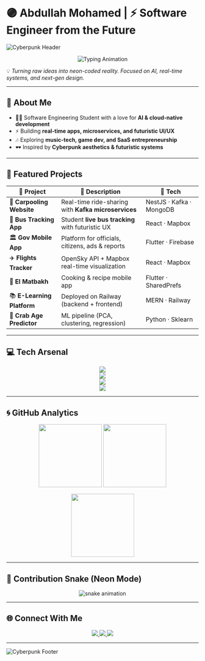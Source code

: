# 🟣 Abdullah Mohamed | ⚡ Software Engineer from the Future  

![Cyberpunk Header](https://capsule-render.vercel.app/api?type=waving&color=0:ff00ff,100:00ffff&height=220&section=header&text=Abdullah%20Mohamed&fontSize=42&fontColor=ffffff&animation=fadeIn&fontAlignY=38&desc=Full-Stack%20Developer%20%7C%20AI%20%26%20Cloud%20Enthusiast&descAlignY=55&descAlign=50)

<p align="center">
  <img src="https://readme-typing-svg.demolab.com?font=Share+Tech+Mono&size=22&pause=1000&color=FF00FF&center=true&vCenter=true&width=750&lines=⚡+Building+Futuristic+Apps;🤖+AI+%26+Data+Science+Explorer;🌍+Cloud-Native+%26+Microservices;🎮+Game+Dev+%26+VR+Hobbyist;🚀+Future-Ready+Engineer" alt="Typing Animation" />
</p>

💡 *Turning raw ideas into neon-coded reality. Focused on AI, real-time systems, and next-gen design.*  

---

## 🌌 About Me  

- 👨‍💻 Software Engineering Student with a love for **AI & cloud-native development**  
- ⚡ Building **real-time apps, microservices, and futuristic UI/UX**  
- 🎶 Exploring **music-tech, game dev, and SaaS entrepreneurship**  
- 🕶️ Inspired by **Cyberpunk aesthetics & futuristic systems**  

---

## 🚀 Featured Projects  

| 💎 Project | 📖 Description | 🔮 Tech |
|------------|---------------|---------|
| 🚗 **Carpooling Website** | Real-time ride-sharing with **Kafka microservices** | NestJS · Kafka · MongoDB |
| 🚌 **Bus Tracking App** | Student **live bus tracking** with futuristic UX | React · Mapbox |
| 🏛️ **Gov Mobile App** | Platform for officials, citizens, ads & reports | Flutter · Firebase |
| ✈️ **Flights Tracker** | OpenSky API + Mapbox real-time visualization | React · Mapbox |
| 🍳 **El Matbakh** | Cooking & recipe mobile app | Flutter · SharedPrefs |
| 📚 **E-Learning Platform** | Deployed on Railway (backend + frontend) | MERN · Railway |
| 🦀 **Crab Age Predictor** | ML pipeline (PCA, clustering, regression) | Python · Sklearn |

---

## 💻 Tech Arsenal  

<p align="center">
  <img src="https://skillicons.dev/icons?i=html,css,js,ts,java,py,cs,cpp,sql,mysql,postgres,mongodb&theme=dark" /><br>
  <img src="https://skillicons.dev/icons?i=react,nextjs,nodejs,express,nestjs,flutter,unity,threejs,tailwind,figma&theme=dark" /><br>
  <img src="https://skillicons.dev/icons?i=aws,docker,kafka,git,github,vercel,railway,postman,linux&theme=dark" /><br>
  <img src="https://skillicons.dev/icons?i=sklearn,tensorflow,matlab,opencv&theme=dark" />
</p>  

---

## 🌀 GitHub Analytics  

<p align="center">
  <img src="https://github-readme-stats.vercel.app/api?username=Sicariusa&show_icons=true&theme=radical&hide_border=true&title_color=FF00FF&icon_color=00FFFF&text_color=FFFFFF&bg_color=0d1117" height="165">
  <img src="https://github-readme-streak-stats.herokuapp.com/?user=Sicariusa&theme=radical&hide_border=true&ring=FF00FF&fire=00FFFF&currStreakLabel=00FFFF" height="165">
</p>

<p align="center">
  <img src="https://github-readme-stats.vercel.app/api/top-langs/?username=Sicariusa&layout=compact&theme=radical&hide_border=true&title_color=FF00FF&text_color=FFFFFF&bg_color=0d1117" height="165">
</p>

---

## 🐍 Contribution Snake (Neon Mode)  

<p align="center">
  <img src="https://github.com/Sicariusa/Sicariusa/blob/output/github-contribution-grid-snake.svg" alt="snake animation" />
</p>

---

## 🌐 Connect With Me  

<p align="center">
  <a href="https://www.linkedin.com/in/abdullah-mohamed-56a853254/">
    <img src="https://img.shields.io/badge/LinkedIn-FF00FF?logo=linkedin&logoColor=white&style=for-the-badge" />
  </a>
  <a href="mailto:abdullah@example.com">
    <img src="https://img.shields.io/badge/Email-00FFFF?logo=gmail&logoColor=white&style=for-the-badge" />
  </a>
  <a href="https://github.com/Sicariusa">
    <img src="https://img.shields.io/badge/GitHub-111111?logo=github&logoColor=white&style=for-the-badge" />
  </a>
</p>  

---

![Cyberpunk Footer](https://capsule-render.vercel.app/api?type=waving&color=0:ff00ff,100:00ffff&height=120&section=footer)
